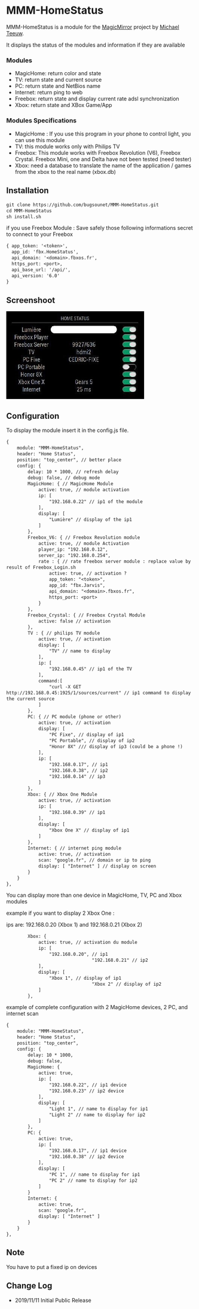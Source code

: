 # MMM-HomeStatus

MMM-HomeStatus is a module for the [MagicMirror](https://github.com/MichMich/MagicMirror) project by [Michael Teeuw](https://github.com/MichMich).

It displays the status of the modules and information if they are available

### Modules

* MagicHome: return color and state
* TV: return state and current source
* PC: return state and NetBios name
* Internet: return ping to web 
* Freebox: return state and display current rate adsl synchronization
* Xbox: return state and XBox Game/App

### Modules Specifications
* MagicHome : If you use this program in your phone to control light, you can use this module
* TV: this module works only with Philips TV
* Freebox: This module works with Freebox Revolution (V6), Freebox Crystal. Freebox Mini, one and Delta have not been tested (need tester)
* Xbox: need a database to translate the name of the application / games from the xbox to the real name (xbox.db)


## Installation

```
git clone https://github.com/bugsounet/MMM-HomeStatus.git
cd MMM-HomeStatus
sh install.sh
```

if you use Freebox Module : Save safely those following informations secret to connect to your Freebox
```
{ app_token: '<token>',
  app_id: 'fbx.HomeStatus',
  api_domain: '<domain>.fbxos.fr',
  https_port: <port>,
  api_base_url: '/api/',
  api_version: '6.0'
}
```

## Screenshoot
![](https://github.com/bugsounet/MMM-HomeStatus/blob/master/screen.jpg)

## Configuration

To display the module insert it in the config.js file. 

```
{
	module: "MMM-HomeStatus",
	header: "Home Status",
	position: "top_center", // better place
	config: {
		delay: 10 * 1000, // refresh delay
		debug: false, // debug mode
		MagicHome: { // MagicHome Module
			active: true, // module activation
			ip: [
				"192.168.0.22" // ip1 of the module
			],
			display: [
				"Lumière" // display of the ip1
			]
		},
		Freebox_V6: { // Freebox Revolution module
			active: true, // module Activation
			player_ip: "192.168.0.12", 
			server_ip: "192.168.0.254",
			rate : { // rate freebox server module : replace value by result of Freebox_Login.sh
				active: true, // activation ?
				app_token: "<token>", 
				app_id: "fbx.Jarvis",
				api_domain: "<domain>.fbxos.fr",
				https_port: <port>
			}
		},
		Freebox_Crystal: { // Freebox Crystal Module
			active: false // activation
		},
		TV : { // philips TV module
			active: true, // activation
			display: [
				"TV" // name to display
			],
			ip: [
				"192.168.0.45" // ip1 of the TV
			],
			command:[
				"curl -X GET http://192.168.0.45:1925/1/sources/current" // ip1 command to display the current source
			]
		},
		PC: { // PC module (phone or other)
			active: true, // activation
			display: [
				"PC Fixe", // display of ip1
				"PC Portable", // display of ip2
				"Honor 8X" /// display of ip3 (could be a phone !)
			],
			ip: [
				"192.168.0.17", // ip1
				"192.168.0.38", // ip2
				"192.168.0.14" // ip3
			]
		},
		Xbox: { // Xbox One Module
			active: true, // activation
			ip: [
				"192.168.0.39" // ip1
			],
			display: [
				"Xbox One X" // display of ip1
			]
		},
		Internet: { // internet ping module
			active: true, // activation
			scan: "google.fr", // domain or ip to ping
			display: [ "Internet" ] // display on screen
		}
	}
},

```
You can display more than one device in MagicHome, TV, PC and Xbox modules

example if you want to display 2 Xbox One :

ips are: 192.168.0.20 (Xbox 1) and 192.168.0.21 (Xbox 2)
```
		Xbox: {
			active: true, // activation du module
			ip: [
				"192.168.0.20", // ip1
                                "192.168.0.21" // ip2
			],
			display: [
				"Xbox 1", // display of ip1
                                "Xbox 2" // display of ip2
			]
		},
```

example of complete configuration with 2 MagicHome devices, 2 PC, and internet scan

```
{
	module: "MMM-HomeStatus",
	header: "Home Status",
	position: "top_center",
	config: {
		delay: 10 * 1000,
		debug: false,
		MagicHome: {
			active: true,
			ip: [
				"192.168.0.22", // ip1 device
				"192.168.0.23" // ip2 device
			],
			display: [
				"Light 1", // name to display for ip1
				"Light 2" // name to display for ip2
			]
		},
		PC: {
			active: true,
			ip: [
				"192.168.0.17", // ip1 device
				"192.168.0.38" // ip2 device
			],
			display: [
				"PC 1", // name to display for ip1
				"PC 2" // name to display for ip2
			]
		}
		Internet: {
			active: true,
			scan: "google.fr",
			display: [ "Internet" ]
		}
	}
},
```
## Note
You have to put a fixed ip on devices

## Change Log
* 2019/11/11 Initial Public Release
